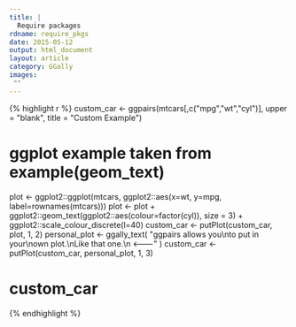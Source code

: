 ```yaml
---
title: |
  Require packages
rdname: require_pkgs
date: 2015-05-12
output: html_document
layout: article
category: GGally
images:
 ""
---
```





{% highlight r %}
custom_car <- ggpairs(mtcars[,c("mpg","wt","cyl")], upper = "blank", title = "Custom Example")
# ggplot example taken from example(geom_text)
  plot <- ggplot2::ggplot(mtcars, ggplot2::aes(x=wt, y=mpg, label=rownames(mtcars)))
  plot <- plot +
    ggplot2::geom_text(ggplot2::aes(colour=factor(cyl)), size = 3) +
    ggplot2::scale_colour_discrete(l=40)
custom_car <- putPlot(custom_car, plot, 1, 2)
personal_plot <- ggally_text(
  "ggpairs allows you\nto put in your\nown plot.\nLike that one.\n <---"
)
custom_car <- putPlot(custom_car, personal_plot, 1, 3)
# custom_car
{% endhighlight %}